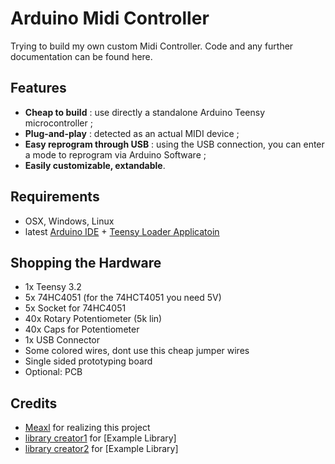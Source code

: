 # Arduino Midi Controller
Trying to build my own custom Midi Controller. Code and any further documentation can be found here.

Features
--------
- **Cheap to build** : use directly a standalone Arduino Teensy microcontroller ;
- **Plug-and-play** : detected as an actual MIDI device ;
- **Easy reprogram through USB** : using the USB connection, you can enter a mode to reprogram via Arduino Software ;
- **Easily customizable, extandable**.


Requirements
--------
- OSX, Windows, Linux
- latest [Arduino IDE](https://www.arduino.cc/en/Main/software) + [Teensy Loader Applicatoin](https://www.pjrc.com/teensy/loader.html)


Shopping the Hardware
--------
- 1x Teensy 3.2
- 5x 74HC4051 (for the 74HCT4051 you need 5V)
- 5x Socket for 74HC4051
- 40x Rotary Potentiometer (5k lin)
- 40x Caps for Potentiometer
- 1x USB Connector
- Some colored wires, dont use this cheap jumper wires
- Single sided prototyping board
- Optional: PCB


Credits
---------
- [Meaxl](https://github.com/Meaxl/) for realizing this project
- [library creator1](https://github.com/library_creator1) for [Example Library]
- [library creator2](https://github.com/library_creator2) for [Example Library]
